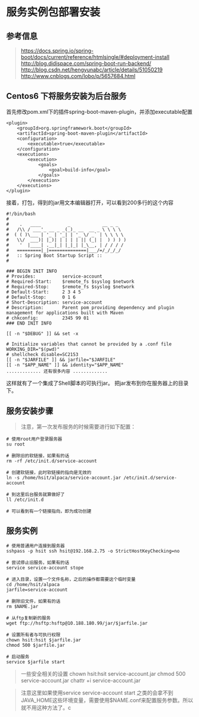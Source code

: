 # 服务实例包部署安装

## 参考信息
> https://docs.spring.io/spring-boot/docs/current/reference/htmlsingle/#deployment-install
> http://blog.didispace.com/spring-boot-run-backend/
> http://blog.csdn.net/hengyunabc/article/details/51050219
> http://www.cnblogs.com/lobo/p/5657684.html

## Centos6 下将服务安装为后台服务

首先修改pom.xml下的插件spring-boot-maven-plugin，并添加executable配置
```
<plugin>
    <groupId>org.springframework.boot</groupId>
    <artifactId>spring-boot-maven-plugin</artifactId>
    <configuration>
        <executable>true</executable>
    </configuration>
    <executions>
        <execution>
            <goals>
                <goal>build-info</goal>
            </goals>
        </execution>
    </executions>
</plugin>
```

接着，打包，得到的jar用文本编辑器打开，可以看到200多行的这个内容
```
#!/bin/bash
#
#    .   ____          _            __ _ _
#   /\\ / ___'_ __ _ _(_)_ __  __ _ \ \ \ \
#  ( ( )\___ | '_ | '_| | '_ \/ _` | \ \ \ \
#   \\/  ___)| |_)| | | | | || (_| |  ) ) ) )
#    '  |____| .__|_| |_|_| |_\__, | / / / /
#   =========|_|==============|___/=/_/_/_/
#   :: Spring Boot Startup Script ::
#

### BEGIN INIT INFO
# Provides:          service-account
# Required-Start:    $remote_fs $syslog $network
# Required-Stop:     $remote_fs $syslog $network
# Default-Start:     2 3 4 5
# Default-Stop:      0 1 6
# Short-Description: service-account
# Description:       Parent pom providing dependency and plugin management for applications built with Maven
# chkconfig:         2345 99 01
### END INIT INFO

[[ -n "$DEBUG" ]] && set -x

# Initialize variables that cannot be provided by a .conf file
WORKING_DIR="$(pwd)"
# shellcheck disable=SC2153
[[ -n "$JARFILE" ]] && jarfile="$JARFILE"
[[ -n "$APP_NAME" ]] && identity="$APP_NAME"
............. 还有很多内容 .............
```

这样就有了一个集成了Shell脚本的可执行jar。
把jar发布到你在服务器上的目录下。

## 服务安装步骤

> 注意，第一次发布服务的时候需要进行如下配置：

```
# 使用root用户登录服务器
su root

# 删除旧的软链接，如果有的话
rm -rf /etc/init.d/service-account

# 创建软链接，此时软链接的指向是无效的
ln -s /home/hsit/alpaca/service-account.jar /etc/init.d/service-account

# 到这里后台服务就算做好了
ll /etc/init.d

# 可以看到有一个链接指向，即为成功创建

```

## 服务实例
```
# 使用普通用户连接到服务器
sshpass -p hsit ssh hsit@192.168.2.75 -o StrictHostKeyChecking=no

# 尝试停止旧服务，如果有的话
service service-account stope

# 进入目录，设置一个文件名称，之后的操作都需要这个临时变量
cd /home/hsit/alpaca
jarfile=service-account

# 删除旧文件，如果有的话
rm $NAME.jar

# 从ftp复制新的服务
wget ftp://hsftp:hsftp@10.188.180.99/jar/$jarfile.jar

# 设置所有者与可执行权限
chown hsit:hsit $jarfile.jar
chmod 500 $jarfile.jar

# 启动服务
service $jarfile start

```

> 一些安全相关的设置
chown hsit:hsit service-account.jar
chmod 500 service-account.jar
chattr +i service-account.jar

> 注意这里如果使用service service-account start 之类的会拿不到JAVA_HOME这些环境变量，需要使用$NAME.conf来配置服务参数。所以就不用这种方法了。c